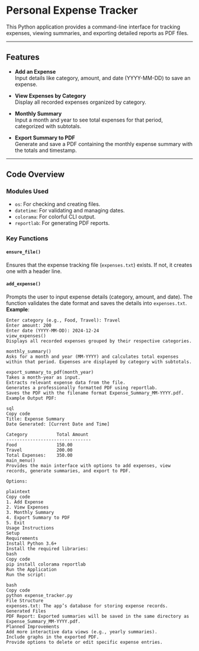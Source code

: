 # **Personal Expense Tracker**

This Python application provides a command-line interface for tracking expenses, viewing summaries, and exporting detailed reports as PDF files.

---

## **Features**

- **Add an Expense**  
  Input details like category, amount, and date (YYYY-MM-DD) to save an expense.
  
- **View Expenses by Category**  
  Display all recorded expenses organized by category.

- **Monthly Summary**  
  Input a month and year to see total expenses for that period, categorized with subtotals.

- **Export Summary to PDF**  
  Generate and save a PDF containing the monthly expense summary with the totals and timestamp.

---

## **Code Overview**

### **Modules Used**
- `os`: For checking and creating files.  
- `datetime`: For validating and managing dates.  
- `colorama`: For colorful CLI output.  
- `reportlab`: For generating PDF reports.

### **Key Functions**

#### **`ensure_file()`**
Ensures that the expense tracking file (`expenses.txt`) exists. If not, it creates one with a header line.

#### **`add_expense()`**
Prompts the user to input expense details (category, amount, and date). The function validates the date format and saves the details into `expenses.txt`.  
**Example**:  
```plaintext
Enter category (e.g., Food, Travel): Travel  
Enter amount: 200  
Enter date (YYYY-MM-DD): 2024-12-24  
view_expenses()
Displays all recorded expenses grouped by their respective categories.

monthly_summary()
Asks for a month and year (MM-YYYY) and calculates total expenses within that period. Expenses are displayed by category with subtotals.

export_summary_to_pdf(month_year)
Takes a month-year as input.
Extracts relevant expense data from the file.
Generates a professionally formatted PDF using reportlab.
Saves the PDF with the filename format Expense_Summary_MM-YYYY.pdf.
Example Output PDF:

sql
Copy code
Title: Expense Summary  
Date Generated: [Current Date and Time]  

Category           Total Amount  
--------------------------------  
Food               150.00  
Travel             200.00  
Total Expenses:    350.00  
main_menu()
Provides the main interface with options to add expenses, view records, generate summaries, and export to PDF.

Options:

plaintext
Copy code
1. Add Expense  
2. View Expenses  
3. Monthly Summary  
4. Export Summary to PDF  
5. Exit  
Usage Instructions
Setup
Requirements
Install Python 3.6+
Install the required libraries:
bash
Copy code
pip install colorama reportlab
Run the Application
Run the script:

bash
Copy code
python expense_tracker.py
File Structure
expenses.txt: The app’s database for storing expense records.
Generated Files
PDF Report: Exported summaries will be saved in the same directory as Expense_Summary_MM-YYYY.pdf.
Planned Improvements
Add more interactive data views (e.g., yearly summaries).
Include graphs in the exported PDF.
Provide options to delete or edit specific expense entries.
